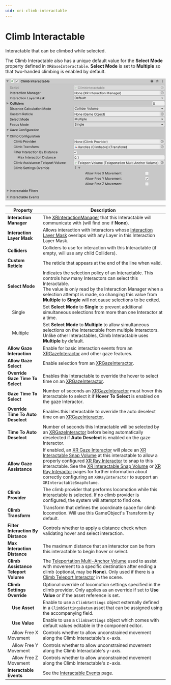 ```yaml
---
uid: xri-climb-interactable
---
```

# Climb Interactable

Interactable that can be climbed while selected.

The Climb Interactable also has a unique default value for the **Select Mode** property defined in `XRBaseInteractable`. **Select Mode** is set to **Multiple** so that two-handed climbing is enabled by default.

![ClimbInteractable component](images/climb-interactable.png)

| **Property** | **Description** |
|---|---|
| **Interaction Manager** | The [XRInteractionManager](xr-interaction-manager.md) that this Interactable will communicate with (will find one if **None**). |
| **Interaction Layer Mask** | Allows interaction with Interactors whose [Interaction Layer Mask](interaction-layers.md) overlaps with any Layer in this Interaction Layer Mask. |
| **Colliders** | Colliders to use for interaction with this Interactable (if empty, will use any child Colliders). |
| **Custom Reticle** | The reticle that appears at the end of the line when valid. |
| **Select Mode** | Indicates the selection policy of an Interactable. This controls how many Interactors can select this Interactable.<br />The value is only read by the Interaction Manager when a selection attempt is made, so changing this value from **Multiple** to **Single** will not cause selections to be exited. |
| &emsp;Single | Set **Select Mode** to **Single** to prevent additional simultaneous selections from more than one Interactor at a time. |
| &emsp;Multiple | Set **Select Mode** to **Multiple** to allow simultaneous selections on the Interactable from multiple Interactors. Unlike other Interactables, Climb Interactable uses **Multiple** by default. |
| **Allow Gaze Interaction** | Enable for basic interaction events from an [XRGazeInteractor](xr-gaze-interactor.md) and other gaze features. |
| **Allow Gaze Select** | Enable selection from an [XRGazeInteractor](xr-gaze-interactor.md). |
| **Override Gaze Time To Select** | Enables this Interactable to override the hover to select time on an [XRGazeInteractor](xr-gaze-interactor.md). |
| **Gaze Time To Select** | Number of seconds an [XRGazeInteractor](xr-gaze-interactor.md) must hover this interactable to select it if **Hover To Select** is enabled on the gaze Interactor. |
| **Override Time To Auto Deselect** | Enables this Interactable to override the auto deselect time on an [XRGazeInteractor](xr-gaze-interactor.md). |
| **Time To Auto Deselect** | Number of seconds this Interactable will be selected by an [XRGazeInteractor](xr-gaze-interactor.md) before being automatically deselected if **Auto Deselect** is enabled on the gaze Interactor. |
| **Allow Gaze Assistance** | If enabled, an [XR Gaze Interactor](xr-gaze-interactor.md) will place an [XR Interactable Snap Volume](xr-interactable-snap-volume.md) at this interactable to allow a properly configured [XR Ray Interactor](xr-ray-interactor.md) to snap to this interactable. See the [XR Interactable Snap Volume](xr-interactable-snap-volume.md) or [XR Ray Interactor](xr-ray-interactor.md) pages for further information about correctly configuring an `XRRayInteractor` to support an `XRInteractableSnapVolume`. |
| **Climb Provider** | The climb provider that performs locomotion while this interactable is selected. If no climb provider is configured, the system will attempt to find one. |
| **Climb Transform** | Transform that defines the coordinate space for climb locomotion. Will use this GameObject's Transform by default. |
| **Filter Interaction By Distance** | Controls whether to apply a distance check when validating hover and select interaction. |
| **Max Interaction Distance** | The maximum distance that an interactor can be from this interactable to begin hover or select. |
| **Climb Assistance Teleport Volume** | The [Teleportation Multi-Anchor Volume](teleportation-multi-anchor-volume.md) used to assist with movement to a specific destination after ending a climb (optional, may be **None**). Only used if there is a [Climb Teleport Interactor](climb-teleport-interactor.md) in the scene. |
| **Climb Settings Override** | Optional override of locomotion settings specified in the climb provider. Only applies as an override if set to **Use Value** or if the asset reference is set. |
| &emsp;**Use Asset** | Enable to use a `ClimbSettings` object externally defined in a `ClimbSettingsDatum` asset that can be assigned using the accompanying field. |
| &emsp;**Use Value** | Enable to use a `ClimbSettings` object which comes with default values editable in the component editor. |
| &emsp;Allow Free X Movement | Controls whether to allow unconstrained movement along the Climb Interactable's x-axis. |
| &emsp;Allow Free Y Movement | Controls whether to allow unconstrained movement along the Climb Interactable's y-axis. |
| &emsp;Allow Free Z Movement | Controls whether to allow unconstrained movement along the Climb Interactable's z-axis. |
| **Interactable Events** | See the [Interactable Events](interactable-events.md) page. |
